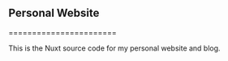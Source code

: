 ## Personal Website
=======================

This is the Nuxt source code for my personal website and blog.

